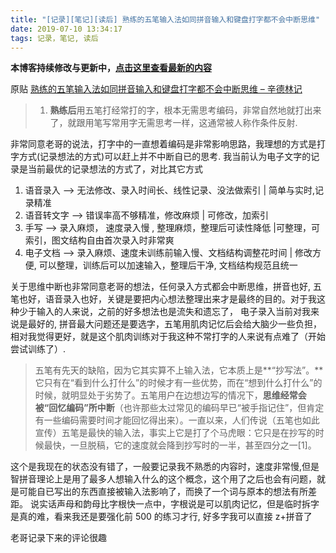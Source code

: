 ```yaml
---
title: "[记录][笔记][读后] 熟练的五笔输入法如同拼音输入和键盘打字都不会中断思维"
date: 2019-07-10 13:34:17
tags: 记录，笔记, 读后
---
```


**本博客持续修改与更新中，[点击这里查看最新的内容](http://aizigao.xyz/2017/03/02/记录-笔记-读后-熟练的五笔输入法如同拼音输入和键盘打字都不会中断思维/)**

原贴 [熟练的五笔输入法如同拼音输入和键盘打字都不会中断思维 – 辛德林记](http://www.xuexx.com/archives/2807)

> 1.  **熟练后**用五笔打经常打的字，根本无需思考编码，非常自然地就打出来了，就跟用笔写常用字无需思考一样，这通常被人称作条件反射.

非常同意老哥的说法，打字中的一直想着编码是非常影响思路，我理想的方式是打字方式(记录想法的方式)可以赶上并不中断自已的思考.
我当前认为电子文字的记录是当前最优的记录想法的方式了，对比其它方式

1. 语音录入 --> 无法修改、录入时间长、线性记录、没法做索引 | 简单与实时,记录精准
2. 语音转文字 --> 错误率高不够精准，修改麻烦 | 可修改，加索引
3. 手写 --> 录入麻烦， 速度录入慢 , 整理麻烦，整理后可读性降低 |可整理，可索引，图文结构自由首次录入时非常爽
4. 电子文档 --> 录入麻烦、速度未训练前输入慢、文档结构调整花时间 | 修改方便, 可以整理，训练后可以加速输入，整理后干净, 文档结构规范且统一

关于思维中断也非常同意老哥的想法，任何录入方式都会中断思维，拼音也好, 五笔也好，语音录入也好，关键是要把内心想法整理出来才是最终的目的。对于我这种少于输入的人来说，之前的好多想法也是流失和遗忘了， 电子录入当前对我来说是最好的, 拼音最大问题还是要选字，五笔用肌肉记忆后会给大脑少一些负担，相对我觉得更好，就是这个肌肉训练对于我这种不常打字的人来说有点难了（开始尝试训练了）.

> 五笔有先天的缺陷，因为它其实算不上输入法，它本质上是**“抄写法”。**它只有在“看到什么打什么”的时候才有一些优势，而在“想到什么打什么”的时候，就明显处于劣势了。五笔用户在边想边写的情况下，**思维经常会被“回忆编码”所中断**（也许那些太过常见的编码早已“被手指记住”，但肯定有一些编码需要时间才能回忆得出来）。一直以来，人们传说（五笔也如此宣传）五笔是最快的输入法，事实上它是打了个马虎眼：它只是在抄写的时候最快，一旦脱稿，它的速度就会降到抄写时的一半，甚至四分之一\[1\]。

这个是我现在的状态没有错了，一般要记录我不熟悉的内容时，速度非常慢,但是智拼音理论上是用了最多人想输入什么的这个概念，这个用了之后也会有问题，就是可能自已写出的东西直接被输入法影响了，而换了一个词与原本的想法有所差距。 说实话声母和韵母比字根快一点中，字根说是可以肌肉记忆，但是临时拆字是真的难，看来我还是要强化前 500 的练习才行, 好多字我可以直接 z+拼音了

老哥记录下来的评论很趣
